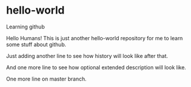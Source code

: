 # hello-world
Learning github

Hello Humans!
This is just another hello-world repository for me to learn some stuff about github.

Just adding another line to see how history will look like after that.

And one more line to see how optional extended description will look like.

One more line on master branch.
